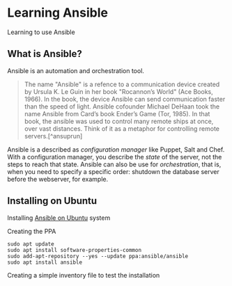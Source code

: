 # Learning Ansible

Learning to use Ansible

## What is Ansible?

Ansible is an automation and orchestration tool.

> The name "Ansible" is a refence to a communication device created by Ursula K. Le Guin in her book "Rocannon’s World" (Ace Books, 1966). In the book, the device Ansible can send communication faster than the speed of light. Ansible cofounder Michael DeHaan took the name Ansible from Card’s book Ender’s Game (Tor, 1985). In that book, the ansible was used to control many remote ships at once, over vast distances. Think of it as a metaphor for controlling remote servers.[^ansuprun]

Ansible is a described as _configuration manager_ like Puppet, Salt and Chef. With a configuration manager, you describe the _state_ of the server, not the steps to reach that state. Ansible can also be use for _orchestration_, that is, when you need to specify a specific order: shutdown the database server before the webserver, for example.

## Installing on Ubuntu

Installing [Ansible on Ubuntu](https://docs.ansible.com/ansible/latest/installation_guide/installation_distros.html#installing-ansible-on-ubuntu) system

Creating the PPA

```
sudo apt update
sudo apt install software-properties-common
sudo add-apt-repository --yes --update ppa:ansible/ansible
sudo apt install ansible
```

Creating a simple inventory file to test the installation
